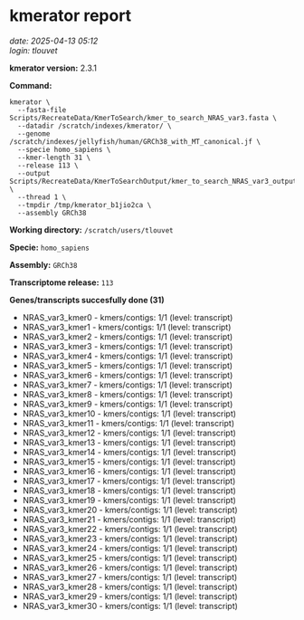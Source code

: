 # kmerator report
*date: 2025-04-13 05:12*  
*login: tlouvet*

**kmerator version:** 2.3.1

**Command:**

```
kmerator \
  --fasta-file Scripts/RecreateData/KmerToSearch/kmer_to_search_NRAS_var3.fasta \
  --datadir /scratch/indexes/kmerator/ \
  --genome /scratch/indexes/jellyfish/human/GRCh38_with_MT_canonical.jf \
  --specie homo_sapiens \
  --kmer-length 31 \
  --release 113 \
  --output Scripts/RecreateData/KmerToSearchOutput/kmer_to_search_NRAS_var3_output \
  --thread 1 \
  --tmpdir /tmp/kmerator_b1jio2ca \
  --assembly GRCh38
```

**Working directory:** `/scratch/users/tlouvet`

**Specie:** `homo_sapiens`

**Assembly:** `GRCh38`

**Transcriptome release:** `113`

**Genes/transcripts succesfully done (31)**

- NRAS_var3_kmer0 - kmers/contigs: 1/1 (level: transcript)
- NRAS_var3_kmer1 - kmers/contigs: 1/1 (level: transcript)
- NRAS_var3_kmer2 - kmers/contigs: 1/1 (level: transcript)
- NRAS_var3_kmer3 - kmers/contigs: 1/1 (level: transcript)
- NRAS_var3_kmer4 - kmers/contigs: 1/1 (level: transcript)
- NRAS_var3_kmer5 - kmers/contigs: 1/1 (level: transcript)
- NRAS_var3_kmer6 - kmers/contigs: 1/1 (level: transcript)
- NRAS_var3_kmer7 - kmers/contigs: 1/1 (level: transcript)
- NRAS_var3_kmer8 - kmers/contigs: 1/1 (level: transcript)
- NRAS_var3_kmer9 - kmers/contigs: 1/1 (level: transcript)
- NRAS_var3_kmer10 - kmers/contigs: 1/1 (level: transcript)
- NRAS_var3_kmer11 - kmers/contigs: 1/1 (level: transcript)
- NRAS_var3_kmer12 - kmers/contigs: 1/1 (level: transcript)
- NRAS_var3_kmer13 - kmers/contigs: 1/1 (level: transcript)
- NRAS_var3_kmer14 - kmers/contigs: 1/1 (level: transcript)
- NRAS_var3_kmer15 - kmers/contigs: 1/1 (level: transcript)
- NRAS_var3_kmer16 - kmers/contigs: 1/1 (level: transcript)
- NRAS_var3_kmer17 - kmers/contigs: 1/1 (level: transcript)
- NRAS_var3_kmer18 - kmers/contigs: 1/1 (level: transcript)
- NRAS_var3_kmer19 - kmers/contigs: 1/1 (level: transcript)
- NRAS_var3_kmer20 - kmers/contigs: 1/1 (level: transcript)
- NRAS_var3_kmer21 - kmers/contigs: 1/1 (level: transcript)
- NRAS_var3_kmer22 - kmers/contigs: 1/1 (level: transcript)
- NRAS_var3_kmer23 - kmers/contigs: 1/1 (level: transcript)
- NRAS_var3_kmer24 - kmers/contigs: 1/1 (level: transcript)
- NRAS_var3_kmer25 - kmers/contigs: 1/1 (level: transcript)
- NRAS_var3_kmer26 - kmers/contigs: 1/1 (level: transcript)
- NRAS_var3_kmer27 - kmers/contigs: 1/1 (level: transcript)
- NRAS_var3_kmer28 - kmers/contigs: 1/1 (level: transcript)
- NRAS_var3_kmer29 - kmers/contigs: 1/1 (level: transcript)
- NRAS_var3_kmer30 - kmers/contigs: 1/1 (level: transcript)
